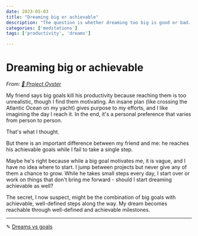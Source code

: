```yaml
---
date: 2023-05-03
title: "Dreaming big or achievable"
description: "The question is whether dreaming too big is good or bad. Does it help my motivation or hinder my motivation and productivity?"
categories: ['meditations']
tags: ['productivity', 'dreams']

---
```


# Dreaming big or achievable

*From: [🌊 Project Oyster](/stories/project-oyster)*

My friend says big goals kill his productivity because reaching them is too unrealistic, though I find them motivating. An insane plan (like crossing the Atlantic Ocean on my yacht) gives purpose to my efforts, and I like imagining the day I reach it. In the end, it's a personal preference that varies from person to person.

That's what I thought.

But there is an important difference between my friend and me: he reaches his achievable goals while I fail to take a single step.

Maybe he's right because while a big goal motivates me, it is vague, and I have no idea where to start. I jump between projects but never give any of them a chance to grow. While he takes small steps every day, I start over or work on things that don't bring me forward - should I start dreaming achievable as well?

The secret, I now suspect, might be the combination of big goals with achievable, well-defined steps along the way. My dream becomes reachable through well-defined and achievable milestones.

---

✎ [Dreams vs goals](/posts/dreams-vs-goals)